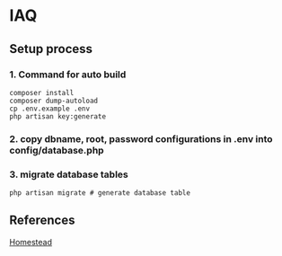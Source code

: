 # IAQ
## Setup process
### 1. Command for auto build
    composer install
    composer dump-autoload
    cp .env.example .env
    php artisan key:generate

### 2. copy dbname, root, password configurations in .env into config/database.php

### 3. migrate database tables

    php artisan migrate # generate database table

## References

[Homestead](https://laravel.tw/docs/5.0/homestead)
